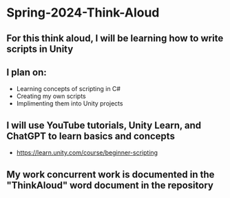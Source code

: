 # Spring-2024-Think-Aloud

## For this think aloud, I will be learning how to write scripts in Unity

## I plan on:
- Learning concepts of scripting in C#
- Creating my own scripts
- Implimenting them into Unity projects

## I will use YouTube tutorials, Unity Learn, and ChatGPT to learn basics and concepts
- https://learn.unity.com/course/beginner-scripting

## My work concurrent work is documented in the "ThinkAloud" word document in the repository
